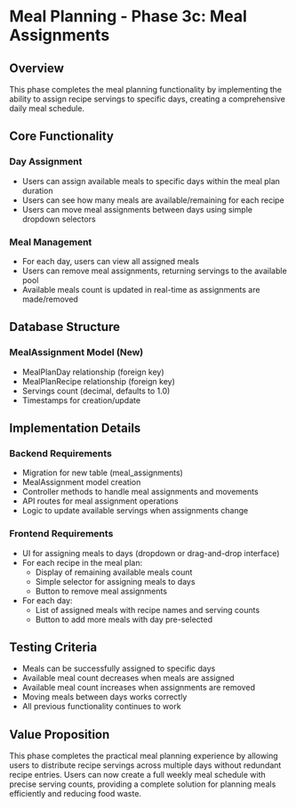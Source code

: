 # Meal Planning - Phase 3c: Meal Assignments

## Overview
This phase completes the meal planning functionality by implementing the ability to assign recipe servings to specific days, creating a comprehensive daily meal schedule.

## Core Functionality

### Day Assignment
- Users can assign available meals to specific days within the meal plan duration
- Users can see how many meals are available/remaining for each recipe
- Users can move meal assignments between days using simple dropdown selectors

### Meal Management
- For each day, users can view all assigned meals
- Users can remove meal assignments, returning servings to the available pool
- Available meals count is updated in real-time as assignments are made/removed

## Database Structure

### MealAssignment Model (New)
- MealPlanDay relationship (foreign key)
- MealPlanRecipe relationship (foreign key)
- Servings count (decimal, defaults to 1.0)
- Timestamps for creation/update

## Implementation Details

### Backend Requirements
- Migration for new table (meal_assignments)
- MealAssignment model creation
- Controller methods to handle meal assignments and movements
- API routes for meal assignment operations
- Logic to update available servings when assignments change

### Frontend Requirements
- UI for assigning meals to days (dropdown or drag-and-drop interface)
- For each recipe in the meal plan:
  - Display of remaining available meals count
  - Simple selector for assigning meals to days
  - Button to remove meal assignments
- For each day:
  - List of assigned meals with recipe names and serving counts
  - Button to add more meals with day pre-selected

## Testing Criteria
- Meals can be successfully assigned to specific days
- Available meal count decreases when meals are assigned
- Available meal count increases when assignments are removed
- Moving meals between days works correctly
- All previous functionality continues to work

## Value Proposition
This phase completes the practical meal planning experience by allowing users to distribute recipe servings across multiple days without redundant recipe entries. Users can now create a full weekly meal schedule with precise serving counts, providing a complete solution for planning meals efficiently and reducing food waste. 